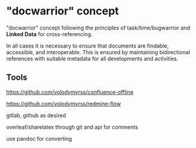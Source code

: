 # "docwarrior" concept

"docwarrior" concept following the principles of task/time/bugwarrior and __Linked Data__ for cross-referencing.

In all cases it is necessary to ensure that documents are findable, accessible, and interoperable.
This is ensured by maintaining bidirectional references with suitable metadata for all developments and activities.

## Tools

https://github.com/volodymyrss/confluence-offline

https://github.com/volodymyrss/redmine-flow

gitlab, github as desired

overleaf/sharelatex through git and api for comments

use pandoc for converting
